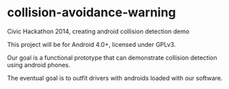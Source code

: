 # collision-avoidance-warning

Civic Hackathon 2014, creating android collision detection demo


This project will be for Android 4.0+, licensed under GPLv3.

Our goal is a functional prototype that can demonstrate collision detection using android phones.

The eventual goal is to outfit drivers with androids loaded with our software.

